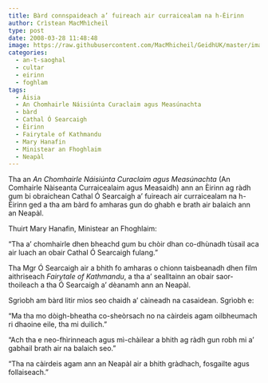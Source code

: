 ```yaml
---
title: Bàrd connspaideach a’ fuireach air curraicealam na h-Èirinn
author: Crìstean MacMhìcheil
type: post
date: 2008-03-28 11:48:48
image: https://raw.githubusercontent.com/MacMhicheil/GeidhUK/master/images/.jpg
categories:
  - an-t-saoghal
  - cultar
  - eirinn
  - foghlam
tags:
  - Àisia
  - An Chomhairle Náisiúnta Curaclaim agus Measúnachta
  - bàrd
  - Cathal Ó Searcaigh
  - Èirinn
  - Fairytale of Kathmandu
  - Mary Hanafin
  - Ministear an Fhoghlaim
  - Neapàl
---
```

Tha an _An Chomhairle Náisiúnta Curaclaim agus Measúnachta_ (An Comhairle Nàiseanta Curraicealaim agus Measaidh) ann an Èirinn ag ràdh gum bi obraichean Cathal Ó Searcaigh a’ fuireach air curraicealam na h-Èirinn ged a tha am bàrd fo amharas gun do ghabh e brath air balaich ann an Neapàl.

<!--more-->

Thuirt Mary Hanafin, Ministear an Fhoghlaim:

“Tha a’ chomhairle dhen bheachd gum bu chòir dhan co-dhùnadh tùsail aca air luach an obair Cathal Ó Searcaigh fulang.”

Tha Mgr Ó Searcaigh air a bhith fo amharas o chionn taisbeanadh dhen film aithriseach _Fairytale of Kathmandu_, a tha a’ sealltainn an obair saor-thoileach a tha Ó Searcaigh a’ dèanamh ann an Neapàl.

Sgrìobh am bàrd litir mìos seo chaidh a’ càineadh na casaidean. Sgrìobh e:

“Ma tha mo dòigh-bheatha co-sheòrsach no na càirdeis agam oilbheumach ri dhaoine eile, tha mi duilich.”

“Ach tha e neo-fhìrinneach agus mì-chàilear a bhith ag ràdh gun robh mi a’ gabhail brath air na balaich seo.”

“Tha na càirdeis agam ann an Neapàl air a bhith gràdhach, fosgailte agus follaiseach.”
